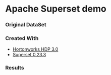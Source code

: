 
Apache Superset demo
=======================================================



### Original DataSet



### Created With

* [Hortonworks HDP 3.0](https://docs.hortonworks.com/HDPDocuments/HDP3/HDP-3.0.0/release-notes/content/relnotes.html)
* [Superset 0.23.3](https://superset.incubator.apache.org/)


### Results

